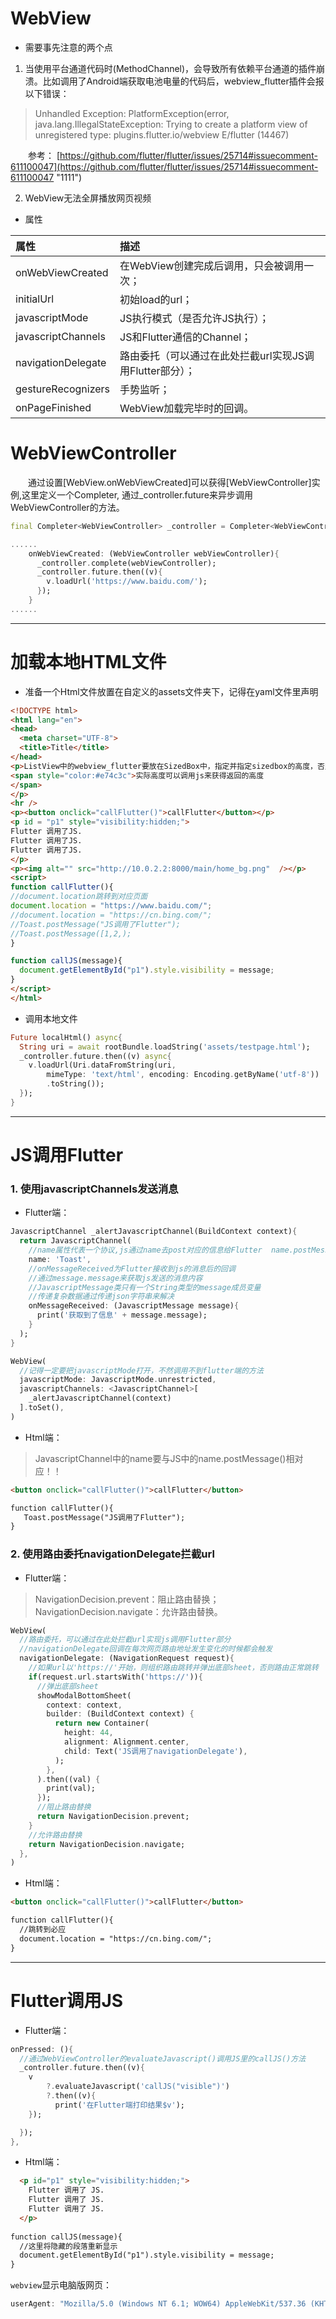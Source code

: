# WebView

* 需要事先注意的两个点
1. 当使用平台通道代码时(MethodChannel)，会导致所有依赖平台通道的插件崩溃。比如调用了Android端获取电池电量的代码后，webview_flutter插件会报以下错误：

> Unhandled Exception: PlatformException(error, java.lang.IllegalStateException: Trying to create a platform view of unregistered type: plugins.flutter.io/webview E/flutter (14467)

&emsp;&emsp;参考：
[https://github.com/flutter/flutter/issues/25714#issuecomment-611100047](https://github.com/flutter/flutter/issues/25714#issuecomment-611100047  "1111")

2. WebView无法全屏播放网页视频

* 属性

属性|描述
:-|:-
onWebViewCreated | 在WebView创建完成后调用，只会被调用一次；
initialUrl | 初始load的url；
javascriptMode | JS执行模式（是否允许JS执行）；
javascriptChannels | JS和Flutter通信的Channel；
navigationDelegate | 路由委托（可以通过在此处拦截url实现JS调用Flutter部分）；
gestureRecognizers | 手势监听；
onPageFinished | WebView加载完毕时的回调。


# WebViewController
&emsp;&emsp;通过设置[WebView.onWebViewCreated]可以获得[WebViewController]实例,这里定义一个Completer<WebViewController>,
  通过_controller.future来异步调用WebViewController的方法。

```dart
final Completer<WebViewController> _controller = Completer<WebViewController>();

......
    onWebViewCreated: (WebViewController webViewController){
      _controller.complete(webViewController);
      _controller.future.then((v){
        v.loadUrl('https://www.baidu.com/');
      });
    }
......

```

***


# 加载本地HTML文件
  * 准备一个Html文件放置在自定义的assets文件夹下，记得在yaml文件里声明
  
  ```html
  <!DOCTYPE html>
<html lang="en">
<head>
    <meta charset="UTF-8">
    <title>Title</title>
</head>
<p>ListView中的webview_flutter要放在SizedBox中，指定并指定sizedbox的高度，否则会出错。
  <span style="color:#e74c3c">实际高度可以调用js来获得返回的高度
  </span>
</p>
<hr />
<p><button onclick="callFlutter()">callFlutter</button></p>
<p id = "p1" style="visibility:hidden;">
Flutter 调用了JS.
Flutter 调用了JS.
Flutter 调用了JS.
</p>
<p><img alt="" src="http://10.0.2.2:8000/main/home_bg.png"  /></p>
<script>
  function callFlutter(){
  //document.location跳转到对应页面
  document.location = "https://www.baidu.com/";
//document.location = "https://cn.bing.com/";
//Toast.postMessage("JS调用了Flutter");
//Toast.postMessage([1,2,);
  }

  function callJS(message){
    document.getElementById("p1").style.visibility = message;
  }
</script>
</html>
```

  * 调用本地文件
```dart
Future localHtml() async{
  String uri = await rootBundle.loadString('assets/testpage.html');
  _controller.future.then((v) async{
    v.loadUrl(Uri.dataFromString(uri,
        mimeType: 'text/html', encoding: Encoding.getByName('utf-8'))
        .toString());
  });
}
```

***


# JS调用Flutter
  ### 1. 使用javascriptChannels发送消息
  * Flutter端：
  
  ```dart
  JavascriptChannel _alertJavascriptChannel(BuildContext context){
    return JavascriptChannel(
      //name属性代表一个协议,js通过name去post对应的信息给Flutter  name.postMessage("xxx")
      name: 'Toast',
      //onMessageReceived为Flutter接收到js的消息后的回调
      //通过message.message来获取js发送的消息内容
      //JavascriptMessage类只有一个String类型的message成员变量
      //传递复杂数据通过传递json字符串来解决
      onMessageReceived: (JavascriptMessage message){
        print('获取到了信息' + message.message);
      }
    );
  }
  
  WebView(
    //记得一定要把javascriptMode打开，不然调用不到flutter端的方法
    javascriptMode: JavascriptMode.unrestricted,
    javascriptChannels: <JavascriptChannel>[
      _alertJavascriptChannel(context)
    ].toSet(),
  )
  
  ```
  
  * Html端：
  > JavascriptChannel中的name要与JS中的name.postMessage()相对应！！
    
```html
<button onclick="callFlutter()">callFlutter</button>

function callFlutter(){
   Toast.postMessage("JS调用了Flutter");
}
```

  ### 2. 使用路由委托navigationDelegate拦截url
  * Flutter端：
  > NavigationDecision.prevent：阻止路由替换；  
  NavigationDecision.navigate：允许路由替换。
  
```dart
WebView(
  //路由委托，可以通过在此处拦截url实现js调用Flutter部分
  //navigationDelegate回调在每次网页路由地址发生变化的时候都会触发
  navigationDelegate: (NavigationRequest request){
    //如果url以'https://'开始，则组织路由跳转并弹出底部sheet，否则路由正常跳转
    if(request.url.startsWith('https://')){
      //弹出底部sheet
      showModalBottomSheet(
        context: context,
        builder: (BuildContext context) {
          return new Container(
            height: 44,
            alignment: Alignment.center,
            child: Text('JS调用了navigationDelegate'),
          );
        },
      ).then((val) {
        print(val);
      });
      //阻止路由替换
      return NavigationDecision.prevent;
    }
    //允许路由替换
    return NavigationDecision.navigate;
  },
)
```

  * Html端：
  
```html
<button onclick="callFlutter()">callFlutter</button>

function callFlutter(){
  //跳转到必应
  document.location = "https://cn.bing.com/";
}

```


***


# Flutter调用JS
  * Flutter端：
  
```dart
onPressed: (){
  //通过WebViewController的evaluateJavascript()调用JS里的callJS()方法
  _controller.future.then((v){
    v
        ?.evaluateJavascript('callJS("visible")')
        ?.then((v){
          print('在Flutter端打印结果$v');
    });

  });
},
```

  * Html端：
```html
  <p id="p1" style="visibility:hidden;">
    Flutter 调用了 JS.
    Flutter 调用了 JS.
    Flutter 调用了 JS.
  </p>
  
function callJS(message){
  //这里将隐藏的段落重新显示
  document.getElementById("p1").style.visibility = message;
}

```

`webview`显示电脑版网页：
```dart
userAgent: "Mozilla/5.0 (Windows NT 6.1; WOW64) AppleWebKit/537.36 (KHTML, like Gecko) Chrome/43.0.2357.134 Safari/537.36",
```
 
    
  
